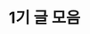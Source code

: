 ---
title: "1기 글 모음"
layout: category
permalink: /categories/1기/
taxonomy: 1기
author_profile: true
---